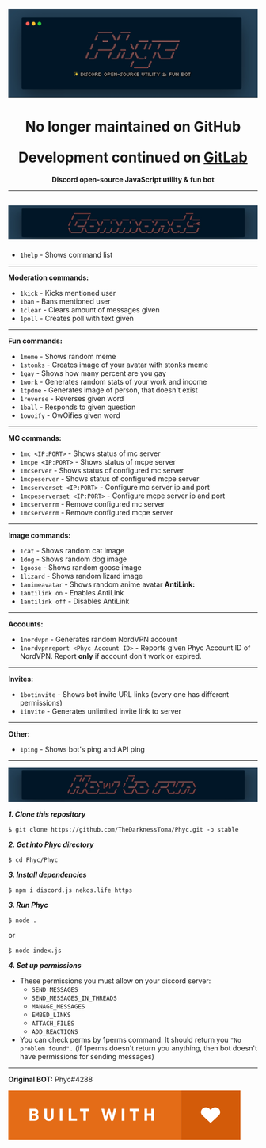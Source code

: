  
 ​![​Header​](images/header.jpg)
<h1 align=center><b>
 No longer maintained on GitHub
 <p></p>
 Development continued on <a href="https://gitlab.com/Tomkoid/Phyc">GitLab</a>
</b></h1>

<p align=center><b>Discord open-source JavaScript utility & fun bot</b></p>

---
​![​Commands​](images/commands.jpg)
---
- `1help` - Shows command list
---
**Moderation commands:**
- `1kick` - Kicks mentioned user
- `1ban` - Bans mentioned user
- `1clear` - Clears amount of messages given
- `1poll` - Creates poll with text given
---
**Fun commands:**
- `1meme` - Shows random meme
- `1stonks` - Creates image of your avatar with stonks meme
- `1gay` - Shows how many percent are you gay
- `1work` - Generates random stats of your work and income
- `1tpdne` - Generates image of person, that doesn't exist
- `1reverse` - Reverses given word
- `1ball` - Responds to given question
- `1owoify` - OwOifies given word
---
**MC commands:**
- `1mc <IP:PORT>` - Shows status of mc server
- `1mcpe <IP:PORT>` - Shows status of mcpe server
- `1mcserver` - Shows status of configured mc server
- `1mcpeserver` - Shows status of configured mcpe server
- `1mcserverset <IP:PORT>` - Configure mc server ip and port
- `1mcpeserverset <IP:PORT>` - Configure mcpe server ip and port
- `1mcserverrm` - Remove configured mc server
- `1mcserverrm` - Remove configured mcpe server
---
**Image commands:**
- `1cat` - Shows random cat image
- `1dog` - Shows random dog image
- `1goose` - Shows random goose image
- `1lizard` - Shows random lizard image
- `1animeavatar` - Shows random anime avatar
**AntiLink:**
- `1antilink on` - Enables AntiLink
- `1antilink off` - Disables AntiLink
---
**Accounts:**
- `1nordvpn` - Generates random NordVPN account
- `1nordvpnreport <Phyc Account ID>` - Reports given Phyc Account ID of NordVPN. Report **only** if account don't work or expired. 
---
**Invites:**
- `1botinvite` - Shows bot invite URL links (every one has different permissions)
- `1invite` - Generates unlimited invite link to server
---
**Other:**
- `1ping` - Shows bot's ping and API ping
---

​![​How to run​](images/howtorun.jpg)

***1. Clone this repository***
```
$ git clone https://github.com/TheDarknessToma/Phyc.git -b stable
```
***2. Get into Phyc directory***
```
$ cd Phyc/Phyc
```
***3. Install dependencies***
```
$ npm i discord.js nekos.life https
```
***3. Run Phyc***
```
$ node .
```
or
```
$ node index.js
```

***4. Set up permissions***
- These permissions you must allow on your discord server:
  - `SEND_MESSAGES`
  - `SEND_MESSAGES_IN_THREADS`
  - `MANAGE_MESSAGES`
  - `EMBED_LINKS`
  - `ATTACH_FILES`
  - `ADD_REACTIONS`
- You can check perms by 1perms command. It should return you `"No problem found".`
(if 1perms doesn't return you anything, then bot doesn't have permissions for sending messages)
---
**Original BOT:** Phyc#4288


​![​Built with love​](images/featured-built-with-love.svg) 
